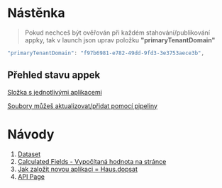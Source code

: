 # Nástěnka <br>
> Pokud nechceš být ověřován při každém stahování/publikování appky, tak v launch json uprav položku **"primaryTenantDomain"**
``` csharp
"primaryTenantDomain": "f97b6981-e782-49dd-9fd3-3e3753aece3b",
```

## Přehled stavu appek
[Složka s jednotlivými aplikacemi](https://navertica.visualstudio.com/BusinessCentral/_wiki/wikis/BusinessCentral.wiki?pagePath=/Compatibility&wikiVersion=GBwikiMaster)

[Soubory můžeš aktualizovat/přidat pomocí pipeliny](https://navertica.visualstudio.com/BusinessCentral/_build?definitionId=1914&_a=summary)


# Návody
1. [Dataset](Reports/Dataset.md)
2. [Calculated Fields - Vypočítaná hodnota na stránce](Fields/Vypocitana%20hodnota%20na%20page.md)
3. [Jak založit novou aplikaci = Haus.dopsat](New%20App/Zalozeni%20nove%20appky.md)
4. [API Page](API/API%20page.md)
